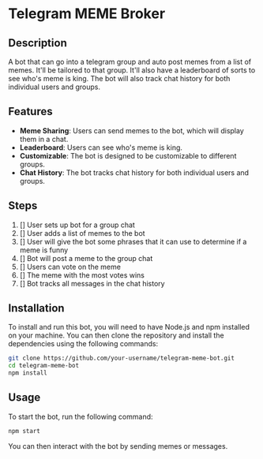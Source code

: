 # Telegram MEME Broker

## Description

A bot that can go into a telegram group and auto post memes from a list of memes. It'll be tailored to that group. It'll also have a leaderboard of sorts to see who's meme is king. The bot will also track chat history for both individual users and groups.

## Features

- **Meme Sharing**: Users can send memes to the bot, which will display them in a chat.
- **Leaderboard**: Users can see who's meme is king.
- **Customizable**: The bot is designed to be customizable to different groups.
- **Chat History**: The bot tracks chat history for both individual users and groups.

## Steps

1. [] User sets up bot for a group chat
2. [] User adds a list of memes to the bot
3. [] User will give the bot some phrases that it can use to determine if a meme is funny
4. [] Bot will post a meme to the group chat
5. [] Users can vote on the meme
6. [] The meme with the most votes wins
7. [] Bot tracks all messages in the chat history

## Installation

To install and run this bot, you will need to have Node.js and npm installed on your machine. You can then clone the repository and install the dependencies using the following commands:

```bash
git clone https://github.com/your-username/telegram-meme-bot.git
cd telegram-meme-bot
npm install
```

## Usage

To start the bot, run the following command:

```bash
npm start
```

You can then interact with the bot by sending memes or messages.

